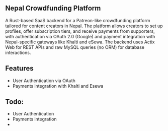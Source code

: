 
## Nepal Crowdfunding Platform

A Rust-based SaaS backend for a Patreon-like crowdfunding platform tailored for content creators in Nepal. The platform allows creators to set up profiles, offer subscription tiers, and receive payments from supporters, with authentication via OAuth 2.0 (Google) and payment integration with Nepal-specific gateways like Khalti and eSewa. The backend uses Actix Web for REST APIs and raw MySQL queries (no ORM) for database interactions.

## Features 
 - User Authentication via OAuth
 - Payments integration with Khalti and Esewa 
 
## Todo:
 - User Authentication
 - Payments integration
 - 


